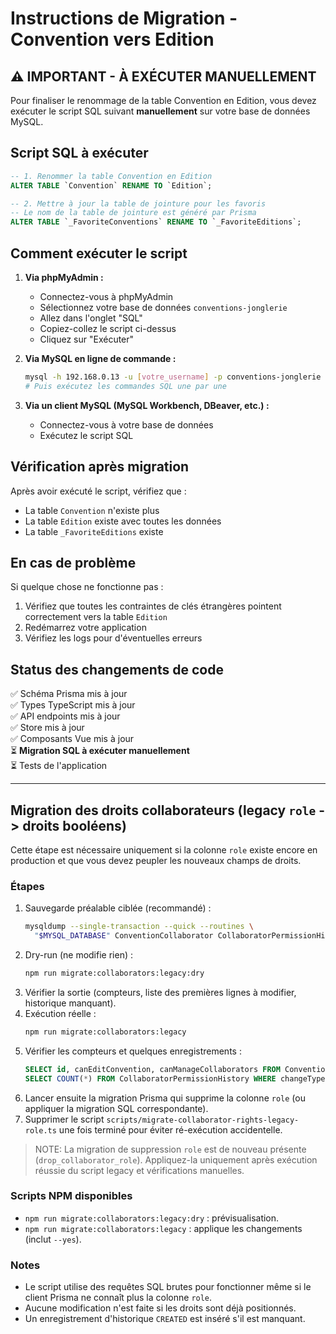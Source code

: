 # Instructions de Migration - Convention vers Edition

## ⚠️ IMPORTANT - À EXÉCUTER MANUELLEMENT

Pour finaliser le renommage de la table Convention en Edition, vous devez exécuter le script SQL suivant **manuellement** sur votre base de données MySQL.

## Script SQL à exécuter

```sql
-- 1. Renommer la table Convention en Edition
ALTER TABLE `Convention` RENAME TO `Edition`;

-- 2. Mettre à jour la table de jointure pour les favoris
-- Le nom de la table de jointure est généré par Prisma
ALTER TABLE `_FavoriteConventions` RENAME TO `_FavoriteEditions`;
```

## Comment exécuter le script

1. **Via phpMyAdmin :**
   - Connectez-vous à phpMyAdmin
   - Sélectionnez votre base de données `conventions-jonglerie`
   - Allez dans l'onglet "SQL"
   - Copiez-collez le script ci-dessus
   - Cliquez sur "Exécuter"

2. **Via MySQL en ligne de commande :**

   ```bash
   mysql -h 192.168.0.13 -u [votre_username] -p conventions-jonglerie
   # Puis exécutez les commandes SQL une par une
   ```

3. **Via un client MySQL (MySQL Workbench, DBeaver, etc.) :**
   - Connectez-vous à votre base de données
   - Exécutez le script SQL

## Vérification après migration

Après avoir exécuté le script, vérifiez que :

- La table `Convention` n'existe plus
- La table `Edition` existe avec toutes les données
- La table `_FavoriteEditions` existe

## En cas de problème

Si quelque chose ne fonctionne pas :

1. Vérifiez que toutes les contraintes de clés étrangères pointent correctement vers la table `Edition`
2. Redémarrez votre application
3. Vérifiez les logs pour d'éventuelles erreurs

## Status des changements de code

✅ Schéma Prisma mis à jour  
✅ Types TypeScript mis à jour  
✅ API endpoints mis à jour  
✅ Store mis à jour  
✅ Composants Vue mis à jour  
⏳ **Migration SQL à exécuter manuellement**  
⏳ Tests de l'application

---

## Migration des droits collaborateurs (legacy `role` -> droits booléens)

Cette étape est nécessaire uniquement si la colonne `role` existe encore en production et que vous devez peupler les nouveaux champs de droits.

### Étapes

1. Sauvegarde préalable ciblée (recommandé) :
   ```bash
   mysqldump --single-transaction --quick --routines \
     "$MYSQL_DATABASE" ConventionCollaborator CollaboratorPermissionHistory > backup_collaborators.sql
   ```
2. Dry-run (ne modifie rien) :
   ```bash
   npm run migrate:collaborators:legacy:dry
   ```
3. Vérifier la sortie (compteurs, liste des premières lignes à modifier, historique manquant).
4. Exécution réelle :
   ```bash
   npm run migrate:collaborators:legacy
   ```
5. Vérifier les compteurs et quelques enregistrements :
   ```sql
   SELECT id, canEditConvention, canManageCollaborators FROM ConventionCollaborator LIMIT 20;
   SELECT COUNT(*) FROM CollaboratorPermissionHistory WHERE changeType='CREATED';
   ```
6. Lancer ensuite la migration Prisma qui supprime la colonne `role` (ou appliquer la migration SQL correspondante).
7. Supprimer le script `scripts/migrate-collaborator-rights-legacy-role.ts` une fois terminé pour éviter ré-exécution accidentelle.
  
> NOTE: La migration de suppression `role` est de nouveau présente (`drop_collaborator_role`). Appliquez-la uniquement après exécution réussie du script legacy et vérifications manuelles.

### Scripts NPM disponibles

- `npm run migrate:collaborators:legacy:dry` : prévisualisation.
- `npm run migrate:collaborators:legacy` : applique les changements (inclut `--yes`).

### Notes

- Le script utilise des requêtes SQL brutes pour fonctionner même si le client Prisma ne connaît plus la colonne `role`.
- Aucune modification n'est faite si les droits sont déjà positionnés.
- Un enregistrement d'historique `CREATED` est inséré s'il est manquant.

